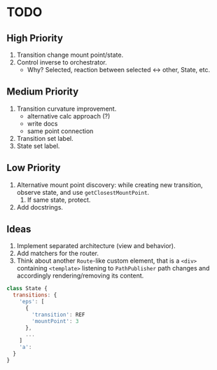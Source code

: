 # TODO

## High Priority

1. Transition change mount point/state.
1. Control inverse to orchestrator.
    - Why? Selected, reaction between selected <-> other, State, etc.

## Medium Priority

1. Transition curvature improvement.
    - alternative calc approach (?)
    - write docs
    - same point connection
1. Transition set label.
1. State set label.

## Low Priority

1. Alternative mount point discovery: while creating new transition, observe state, and use `getClosestMountPoint`.
   1. If same state, protect.
1. Add docstrings.

## Ideas

1. Implement separated architecture (view and behavior).
1. Add matchers for the router.
1. Think about another `Route`-like custom element, that is a `<div>` containing `<template>` listening to `PathPublisher` path changes and accordingly rendering/removing its content.

```js
class State {
  transitions: {
    'eps': [
      {
        'transition': REF
        'mountPoint': 3
      },
      ...
    ]
    'a':
  }
}
```
